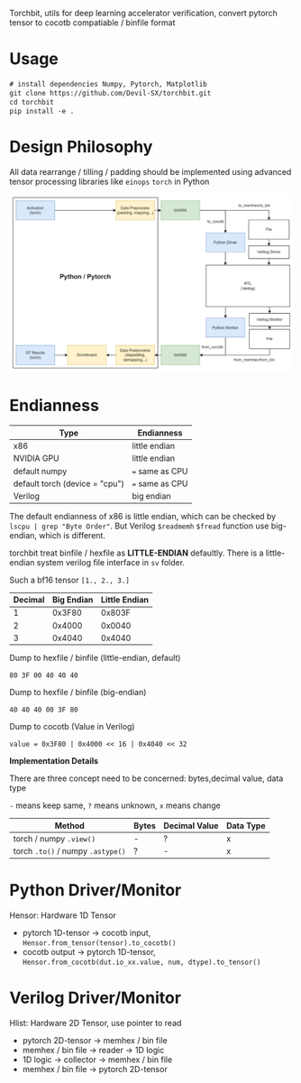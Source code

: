 Torchbit, utils for deep learning accelerator verification, convert pytorch tensor to cocotb compatiable / binfile format

# Usage

```
# install dependencies Numpy, Pytorch, Matplotlib
git clone https://github.com/Devil-SX/torchbit.git
cd torchbit
pip install -e .
```

# Design Philosophy

All data rearrange / tilling / padding should be implemented using advanced tensor processing libraries like `einops` `torch` in Python

![Diagram](torchbit.drawio.png)

# Endianness

| Type | Endianness | 
| --- | --- |
| x86 | little endian | 
| NVIDIA GPU | little endian |
| default numpy | `=` same as CPU |
| default torch (device = "cpu") | `=` same as CPU |
| Verilog | big endian |


The default endianness of x86 is little endian, which can be checked by `lscpu | grep "Byte Order"`. But Verilog `$readmemh` `$fread` function use big-endian, which is different.

torchbit treat binfile / hexfile as **LITTLE-ENDIAN** defaultly. There is a little-endian system verilog file interface in `sv` folder.

Such a bf16 tensor `[1., 2., 3.]`

| Decimal |  Big Endian | Little Endian|
|---  | --- | --- |
| 1 | 0x3F80 | 0x803F |
| 2 | 0x4000 | 0x0040 |
| 3 | 0x4040 | 0x4040 |

Dump to hexfile / binfile (little-endian, default)

```
80 3F 00 40 40 40
```


Dump to hexfile / binfile (big-endian)

```
40 40 40 00 3F 80
```

Dump to cocotb (Value in Verilog)

```
value = 0x3F80 | 0x4000 << 16 | 0x4040 << 32
```



**Implementation Details**

There are three concept need to be concerned: bytes,decimal value, data type

`-` means keep same, `?` means unknown, `x` means change

| Method | Bytes | Decimal Value| Data Type |
| --- | --- | --- | --- |
| torch / numpy `.view()` | - | ? | x |
| torch `.to()` / numpy `.astype()` | ? | - | x |


# Python Driver/Monitor

Hensor: Hardware 1D Tensor

- pytorch 1D-tensor -> cocotb input, `Hensor.from_tensor(tensor).to_cocotb()`
- cocotb output -> pytorch 1D-tensor, `Hensor.from_cocotb(dut.io_xx.value, num, dtype).to_tensor()`

# Verilog Driver/Monitor

Hlist: Hardware 2D Tensor, use pointer to read

- pytorch 2D-tensor -> memhex / bin file
- memhex / bin file -> reader -> 1D logic
- 1D logic ->  collector -> memhex / bin file
- memhex / bin file -> pytorch 2D-tensor
